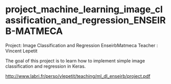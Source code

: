 # project_machine_learning_image_classification_and_regression_ENSEIRB-MATMECA
Project:  Image Classification and Regression EnseirbMatmeca Teacher : Vincent Lepetit

The goal of this project is to learn how to implement simple image classification and regression
in Keras.

http://www.labri.fr/perso/vlepetit/teaching/ml_dl_enseirb/project.pdf
